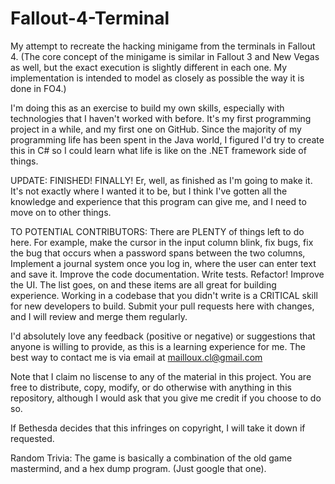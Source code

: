 # Fallout-4-Terminal
My attempt to recreate the hacking minigame from the terminals in Fallout 4. (The core concept of the minigame is similar in Fallout 3 
and New Vegas as well, but the exact execution is slightly different in each one. My implementation is intended to model as closely as 
possible the way it is done in FO4.)

I'm doing this as an exercise to build my own skills, especially with technologies that I haven't worked with before. It's my first 
programming project in a while, and my first one on GitHub. Since the majority of my programming life has been spent in the Java world, 
I figured I'd try to create this in C# so I could learn what life is like on the .NET framework side of things.

UPDATE: FINISHED! FINALLY! Er, well, as finished as I'm going to make it. It's not exactly where I wanted it to be, but I think I've
gotten all the knowledge and experience that this program can give me, and I need to move on to other things.

TO POTENTIAL CONTRIBUTORS: There are PLENTY of things left to do here. For example, make the cursor in the input column blink, fix bugs, 
fix the bug that occurs when a password spans between the two columns, Implement a journal system once you log in, where the user can
enter text and save it. Improve the code documentation. Write tests. Refactor! Improve the UI. The list goes, on and these items are
all great for building experience. Working in a codebase that you didn't write is a CRITICAL skill for new developers to build.
Submit your pull requests here with changes, and I will review and merge them regularly.

I'd absolutely love any feedback (positive or negative) or suggestions that anyone is willing to provide, as this is a learning 
experience for me. The best way to contact me is via email at mailloux.cl@gmail.com

Note that I claim no liscense to any of the material in this project. You are free to distribute, copy, modify, or do otherwise with 
anything in this repository, although I would ask that you give me credit if you choose to do so.

If Bethesda decides that this infringes on copyright, I will take it down if requested.

Random Trivia: The game is basically a combination of the old game mastermind, and a hex dump program. (Just google that one).
